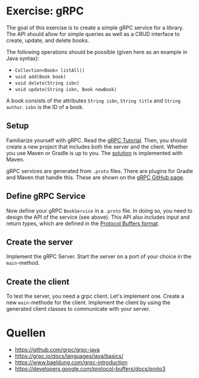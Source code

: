 # Exercise: gRPC

The goal of this exercise is to create a simple gRPC service for a library. 
The API should allow for simple queries as well as a CRUD interface to create, update, and delete books.

The following operations should be possible (given here as an example in Java syntax):

* `Collection<Book> listAll()`
* `void add(Book book)`
* `void delete(String isbn)`
* `void update(String isbn, Book newBook)` 

A book consists of the attributes `String isbn`, `String title` and `String author`. `isbn` is the ID of a book.

## Setup

Familiarize yourself with gRPC. Read the [gRPC Tutorial](https://grpc.io/docs/languages/java/basics/).
Then, you should create a new project that includes both the server and the client. Whether you use Maven or Gradle is up to you. 
The [solution](solution) is implemented with Maven.

gRPC services are generated from `.proto` files. There are plugins for Gradle and Maven that handle this. 
These are shown on the [gRPC GitHub page](https://github.com/grpc/grpc-java).

## Define gRPC Service

Now define your gRPC `BookService` in a `.proto` file. In doing so, you need to design the API of the service (see above).
This API also includes input and return types, which are defined in the [Protocol Buffers format](https://developers.google.com/protocol-buffers/docs/proto3).

## Create the server

Implement the gRPC Server. Start the server on a port of your choice in the `main`-method.

## Create the client

To test the server, you need a grpc client. Let's implement one. Create a new `main`-methode for the client. 
Implement the client by using the generated client classes to communicate with your server. 

# Quellen

* https://github.com/grpc/grpc-java
* https://grpc.io/docs/languages/java/basics/
* https://www.baeldung.com/grpc-introduction
* https://developers.google.com/protocol-buffers/docs/proto3
